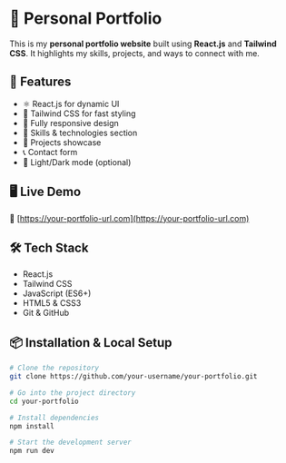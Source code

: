 # 💼 Personal Portfolio

This is my **personal portfolio website** built using **React.js** and **Tailwind CSS**. It highlights my skills, projects, and ways to connect with me.

## 🚀 Features

- ⚛️ React.js for dynamic UI
- 💨 Tailwind CSS for fast styling
- 📱 Fully responsive design
- 🧠 Skills & technologies section
- 📁 Projects showcase
- 📞 Contact form
- 🌙 Light/Dark mode (optional)

## 🖥️ Live Demo

🔗 [https://your-portfolio-url.com](https://your-portfolio-url.com)

## 🛠️ Tech Stack

- React.js
- Tailwind CSS
- JavaScript (ES6+)
- HTML5 & CSS3
- Git & GitHub

## 📦 Installation & Local Setup

```bash
# Clone the repository
git clone https://github.com/your-username/your-portfolio.git

# Go into the project directory
cd your-portfolio

# Install dependencies
npm install

# Start the development server
npm run dev
